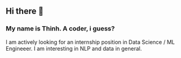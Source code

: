 ## Hi there 👋

### My name is Thinh. A coder, i guess?

I am actively looking for an internship position in Data Science / ML Engineeer.
I am interesting in NLP and data in general.
<!--
**ducthinh-dev/ducthinh-dev** is a ✨ _special_ ✨ repository because its `README.md` (this file) appears on your GitHub profile.

Here are some ideas to get you started:

- 🔭 I’m currently working on ...
- 🌱 I’m currently learning ...
- 👯 I’m looking to collaborate on ...
- 🤔 I’m looking for help with ...
- 💬 Ask me about ...
- 📫 How to reach me: ...
- 😄 Pronouns: ...
- ⚡ Fun fact: ...
-->
